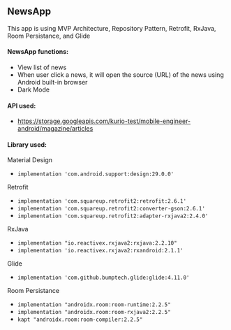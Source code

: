 ﻿## NewsApp
This app is using MVP Architecture, Repository Pattern, Retrofit, RxJava, Room Persistance, and Glide

#### NewsApp functions:
* View list of news
* When user click a news, it will open the source (URL) of the news using Android built-in browser
* Dark Mode

#### API used:
* https://storage.googleapis.com/kurio-test/mobile-engineer-android/magazine/articles

#### Library used:
Material Design
* `implementation 'com.android.support:design:29.0.0'`

Retrofit
* `implementation 'com.squareup.retrofit2:retrofit:2.6.1'`
* `implementation 'com.squareup.retrofit2:converter-gson:2.6.1'`
* `implementation 'com.squareup.retrofit2:adapter-rxjava2:2.4.0'`

RxJava
* `implementation "io.reactivex.rxjava2:rxjava:2.2.10"`
* `implementation 'io.reactivex.rxjava2:rxandroid:2.1.1'`

Glide
* `implementation 'com.github.bumptech.glide:glide:4.11.0'`

Room Persistance
* `implementation "androidx.room:room-runtime:2.2.5"`
* `implementation "androidx.room:room-rxjava2:2.2.5"`
* `kapt "androidx.room:room-compiler:2.2.5"`
